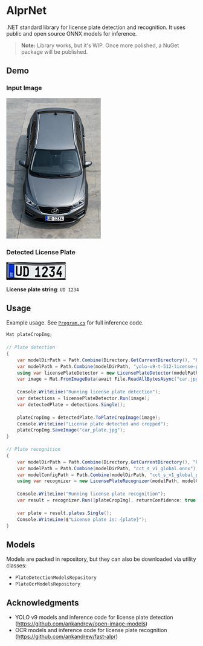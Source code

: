 # AlprNet

.NET standard library for license plate detection and recognition. It uses public and open source ONNX models for inference.

> **Note:** Library works, but it's WIP. Once more polished, a NuGet package will be published.

## Demo

### Input Image
<img src="AlprNet/AlprNet.ConsoleApp/car.jpg" alt="Car Image" style="max-width: 250px;">

### Detected License Plate
![Detected License Plate](AlprNet/AlprNet.ConsoleApp/car_plate.jpg)

**License plate string**: `UD 1234`

## Usage

Example usage. See [`Program.cs`](AlprNet.ConsoleApp/Program.cs) for full inference code.

```csharp
Mat plateCropImg;

// Plate detection
{
    var modelDirPath = Path.Combine(Directory.GetCurrentDirectory(), "PlateDetection\\Models");
    var modelPath = Path.Combine(modelDirPath, "yolo-v9-t-512-license-plates-end2end.onnx");
    using var licensePlateDetector = new LicensePlateDetector(modelPath);
    var image = Mat.FromImageData(await File.ReadAllBytesAsync("car.jpg"));

    Console.WriteLine("Running license plate detection");
    var detections = licensePlateDetector.Run(image);
    var detectedPlate = detections.Single();

    plateCropImg = detectedPlate.ToPlateCropImage(image);
    Console.WriteLine("License plate detected and cropped");
    plateCropImg.SaveImage("car_plate.jpg");
}

// Plate recognition
{
    var modelDirPath = Path.Combine(Directory.GetCurrentDirectory(), "PlateRecognition\\Models");
    var modelPath = Path.Combine(modelDirPath, "cct_s_v1_global.onnx");
    var modelConfigPath = Path.Combine(modelDirPath, "cct_s_v1_global_plate_config.yaml");
    using var recognizer = new LicensePlateRecognizer(modelPath, modelConfigPath);

    Console.WriteLine("Running license plate recognition");
    var result = recognizer.Run([plateCropImg], returnConfidence: true);

    var plate = result.plates.Single();
    Console.WriteLine($"License plate is: {plate}");
}
```

## Models
Models are packed in repository, but they can also be downloaded via utility classes:
- `PlateDetectionModelsRepository`
- `PlateOcrModelsRepository`

## Acknowledgments

- YOLO v9 models and inference code for license plate detection (https://github.com/ankandrew/open-image-models)
- OCR models and inference code for license plate recognition (https://github.com/ankandrew/fast-alpr)